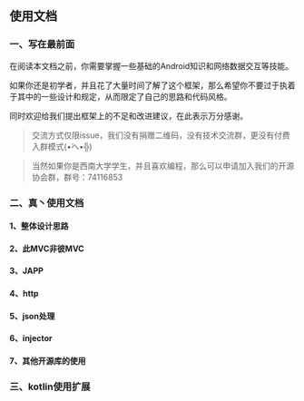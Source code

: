 ## 使用文档 ##

### 一、写在最前面 ###

在阅读本文档之前，你需要掌握一些基础的Android知识和网络数据交互等技能。

如果你还是初学者，并且花了大量时间了解了这个框架，那么希望你不要过于执着于其中的一些设计和规定，从而限定了自己的思路和代码风格。

同时欢迎给我们提出框架上的不足和改进建议，在此表示万分感谢。

> 交流方式仅限issue，我们没有捐赠二维码，没有技术交流群，更没有付费入群模式(•́へ•́╬)

> 当然如果你是西南大学学生，并且喜欢编程，那么可以申请加入我们的开源协会群，群号：74116853

### 二、真丶使用文档 ###

#### 1、整体设计思路 ####

#### 2、此MVC非彼MVC ####

#### 3、JAPP ####

#### 4、http ####

#### 5、json处理 ####

#### 6、injector ####

#### 7、其他开源库的使用 ####

### 三、kotlin使用扩展 ###
